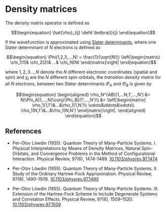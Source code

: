 # Density matrices

The density matrix operator is defined as

$$\begin{equation}
\hat{\rho}_{ij} \defd \ketbra{i}{j}
\end{equation}$$

If the wavefunction is approximated using [Slater
determinants](https://en.wikipedia.org/wiki/Slater_determinant), where
one Slater determinant of $N$ electrons is defined as

$$\begin{equation}
\Phi(1,2,3,...,N) =
\frac{1}{\sqrt{N!}}
\left|\begin{matrix}
\chi_1(1)&
\chi_2(2)&
...&
\chi_N(N)
\end{matrix}\right|
\end{equation}$$

where $1,2,3...,N$ denote the $N$ different electronic coordinates
(spatial and spin) and $\chi_i$ are the $N$ different spin-orbitals,
the _transition density matrix_ for all $N$ electrons, between two
Slater determinants $\Phi_A$ and $\Phi_B$ is given by

$$\begin{equation}
\begin{aligned}
\rho_N^{AB}(1,...N;1',...,N')
&=
N!\Phi_A(1,...,N)\conj{\Phi_B}(1',...,N')\\
&=
\left|\begin{matrix}
\rho_1(1,1')&...&\rho_1(1,N')\\
\vdots&\ddots&\vdots\\
\rho_1(N,1')&...&\rho_1(N,N')
\end{matrix}\right|.
\end{aligned}
\end{equation}$$

## References

- Per-Olov Löwdin (1955). Quantum Theory of Many-Particle
  Systems. I. Physical Interpretations by Means of Density Matrices,
  Natural Spin-Orbitals, and Convergence Problems in the Method of
  Configurational Interaction. Physical Review, 97(6),
  1474–1489. [10.1103/physrev.97.1474](http://dx.doi.org/10.1103/physrev.97.1474)

- Per-Olov Löwdin (1955). Quantum Theory of Many-Particle
  Systems. II. Study of the Ordinary Hartree-Fock
  Approximation. Physical Review, 97(6),
  1490–1508. [10.1103/physrev.97.1490](http://dx.doi.org/10.1103/physrev.97.1490)

- Per-Olov Löwdin (1955). Quantum Theory of Many-Particle
  Systems. III. Extension of the Hartree-Fock Scheme to Include
  Degenerate Systems and Correlation Effects. Physical Review, 97(6),
  1509–1520. [10.1103/physrev.97.1509](http://dx.doi.org/10.1103/physrev.97.1509)

